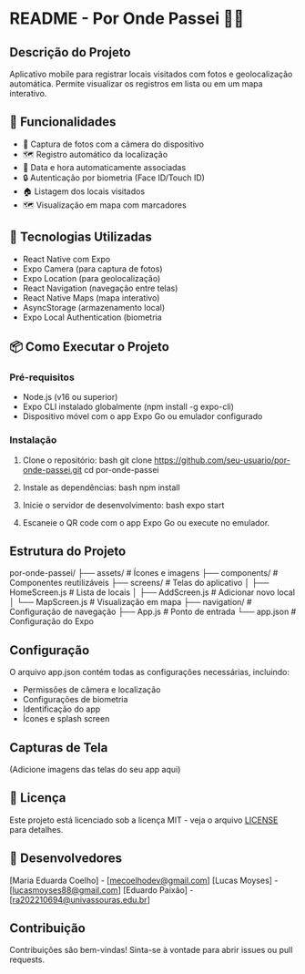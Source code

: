 # README - Por Onde Passei 📍📱

## Descrição do Projeto
Aplicativo mobile para registrar locais visitados com fotos e geolocalização automática. Permite visualizar os registros em lista ou em um mapa interativo.

## 📌 Funcionalidades

- 📸 Captura de fotos com a câmera do dispositivo
- 🗺️ Registro automático da localização
- 📅 Data e hora automaticamente associadas
- 🔒 Autenticação por biometria (Face ID/Touch ID)
- 🏠 Listagem dos locais visitados
- 🗺️ Visualização em mapa com marcadores

## 🚀 Tecnologias Utilizadas

- React Native com Expo
- Expo Camera (para captura de fotos)
- Expo Location (para geolocalização)
- React Navigation (navegação entre telas)
- React Native Maps (mapa interativo)
- AsyncStorage (armazenamento local)
- Expo Local Authentication (biometria

## 📦 Como Executar o Projeto

### Pré-requisitos
- Node.js (v16 ou superior)
- Expo CLI instalado globalmente (npm install -g expo-cli)
- Dispositivo móvel com o app Expo Go ou emulador configurado

### Instalação
1. Clone o repositório:
   bash
   git clone https://github.com/seu-usuario/por-onde-passei.git
   cd por-onde-passei
   

2. Instale as dependências:
   bash
   npm install
   

3. Inicie o servidor de desenvolvimento:
   bash
   expo start
   

4. Escaneie o QR code com o app Expo Go ou execute no emulador.

## Estrutura do Projeto

por-onde-passei/
├── assets/            # Ícones e imagens
├── components/        # Componentes reutilizáveis
├── screens/           # Telas do aplicativo
│   ├── HomeScreen.js  # Lista de locais
│   ├── AddScreen.js   # Adicionar novo local
│   └── MapScreen.js   # Visualização em mapa
├── navigation/        # Configuração de navegação
├── App.js             # Ponto de entrada
└── app.json           # Configuração do Expo


## Configuração
O arquivo app.json contém todas as configurações necessárias, incluindo:
- Permissões de câmera e localização
- Configurações de biometria
- Identificação do app
- Ícones e splash screen

## Capturas de Tela
(Adicione imagens das telas do seu app aqui)

## 📄 Licença
Este projeto está licenciado sob a licença MIT - veja o arquivo [LICENSE](LICENSE) para detalhes.

## 👥 Desenvolvedores
[Maria Eduarda Coelho] - [mecoelhodev@gmail.com]
[Lucas Moyses] - [lucasmoyses88@gmail.com]
[Eduardo Paixão] - [ra202210694@univassouras.edu.br]

## Contribuição
Contribuições são bem-vindas! Sinta-se à vontade para abrir issues ou pull requests.
